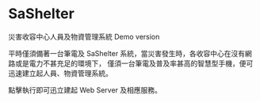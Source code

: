# SaShelter
災害收容中心人員及物資管理系統 Demo version

平時僅須備著一台筆電及 SaShelter 系統，當災害發生時，各收容中心在沒有網路或是電力不甚充足的環境下，
僅須一台筆電及普及率甚高的智慧型手機，便可迅速建立起人員、物資管理系統。

點擊執行即可迅立建起 Web Server 及相應服務。
